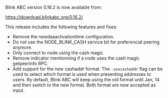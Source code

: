 Blink ABC version 0.16.2 is now available from:

  <https://download.blinkabc.org/0.16.2/>

This release includes the following features and fixes:

 - Remove the newdaaactivationtime configuration.
 - Do not use the NODE_BLINK_CASH service bit for preferencial peering anymore.
 - Only connect to node using the cash magic.
 - Remove indicator mentionning if a node uses the cash magic getpeerinfo RPC.
 - Add support for the new cashaddr format. The `-usecashaddr` flag can be used to select which format is used when presenting addresses to users. By default, Blink ABC will keep using the old format until Jan, 14 and then switch to the new format. Both format are now accepted as input.
